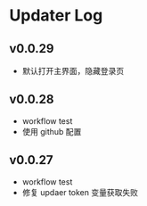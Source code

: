 # Updater Log

## v0.0.29

- 默认打开主界面，隐藏登录页

## v0.0.28

- workflow test
- 使用 github 配置

## v0.0.27

- workflow test
- 修复 updaer token 变量获取失败
